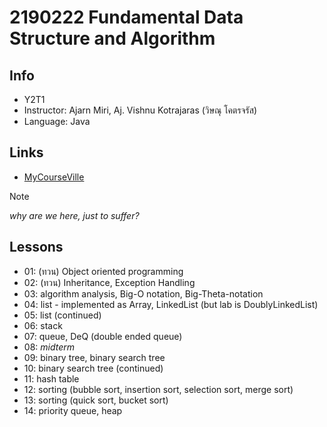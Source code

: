 # 2190222 Fundamental Data Structure and Algorithm

## Info
* Y2T1
* Instructor: Ajarn Miri, Aj. Vishnu Kotrajaras (วิษณุ โคตรจรัส)
* Language: Java

## Links
* [MyCourseVille](https://www.mycourseville.com/?q=courseville/course/56320)

> [!NOTE]
> *why are we here, just to suffer?*

## Lessons
- 01: (ทวน) Object oriented programming
- 02: (ทวน) Inheritance, Exception Handling
- 03: algorithm analysis, Big-O notation, Big-Theta-notation
- 04: list - implemented as Array, LinkedList (but lab is DoublyLinkedList)
- 05: list (continued)
- 06: stack
- 07: queue, DeQ (double ended queue)
- 08: *midterm*
- 09: binary tree, binary search tree
- 10: binary search tree (continued)
- 11: hash table
- 12: sorting (bubble sort, insertion sort, selection sort, merge sort)
- 13: sorting (quick sort, bucket sort)
- 14: priority queue, heap
